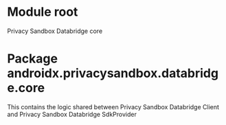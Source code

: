 # Module root

Privacy Sandbox Databridge core

# Package androidx.privacysandbox.databridge.core

This contains the logic shared between Privacy Sandbox Databridge Client and Privacy Sandbox Databridge SdkProvider

